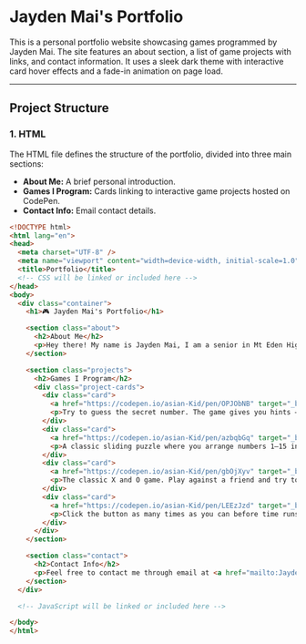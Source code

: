 # Jayden Mai's Portfolio

This is a personal portfolio website showcasing games programmed by Jayden Mai. The site features an about section, a list of game projects with links, and contact information. It uses a sleek dark theme with interactive card hover effects and a fade-in animation on page load.

---

## Project Structure

### 1. HTML

The HTML file defines the structure of the portfolio, divided into three main sections:

- **About Me:** A brief personal introduction.
- **Games I Program:** Cards linking to interactive game projects hosted on CodePen.
- **Contact Info:** Email contact details.

```html
<!DOCTYPE html>
<html lang="en">
<head>
  <meta charset="UTF-8" />
  <meta name="viewport" content="width=device-width, initial-scale=1.0"/>
  <title>Portfolio</title>
  <!-- CSS will be linked or included here -->
</head>
<body>
  <div class="container">
    <h1>🎮 Jayden Mai's Portfolio</h1>

    <section class="about">
      <h2>About Me</h2>
      <p>Hey there! My name is Jayden Mai, I am a senior in Mt Eden High School, I live in Hayward and I'm currently 17 years old. I am a 3x sport athlete and will be attending Chabot College next year. I will also possibly attend the Air Force the following year.</p>
    </section>

    <section class="projects">
      <h2>Games I Program</h2>
      <div class="project-cards">
        <div class="card">
          <a href="https://codepen.io/asian-Kid/pen/OPJObNB" target="_blank" class="title">Guess the Number</a>
          <p>Try to guess the secret number. The game gives you hints — too high or too low — until you get it right!</p>
        </div>
        <div class="card">
          <a href="https://codepen.io/asian-Kid/pen/azbqbGq" target="_blank" class="title">Fifteen Puzzle</a>
          <p>A classic sliding puzzle where you arrange numbers 1–15 into the correct order. Challenge your logic and speed!</p>
        </div>
        <div class="card">
          <a href="https://codepen.io/asian-Kid/pen/gbOjXyv" target="_blank" class="title">Tic-Tac-Toe</a>
          <p>The classic X and O game. Play against a friend and try to get three in a row before your opponent does!</p>
        </div>
        <div class="card">
          <a href="https://codepen.io/asian-Kid/pen/LEEzJzd" target="_blank" class="title">Click Challenge</a>
          <p>Click the button as many times as you can before time runs out. It’s all about speed and timing!</p>
        </div>
      </div>
    </section>

    <section class="contact">
      <h2>Contact Info</h2>
      <p>Feel free to contact me through email at <a href="mailto:JaydenMai1234@gmail.com">JaydenMai1234@gmail.com</a></p>
    </section>
  </div>

  <!-- JavaScript will be linked or included here -->

</body>
</html>
